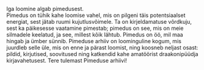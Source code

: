 Iga loomine algab pimedusest.  
Pimedus on tühik kahe loomise vahel, mis on pilgeni täis potentsiaalset energiat, sest jätab ruumi kujutlusvõimele. Ta on kirjeldamatuse võrdkuju, sest ka päikesesse vaatamine pimestab; pimedus on see, mis on meie silmadele keelatud, ja see, millest kõik lähtub. Pimedus on öö, mil maa hingab ja ümber sünnib. Pimeduse arhiiv on loominguline kogum, mis juurdleb selle üle, mis on enne ja pärast loomist, ning koosneb neljast osast: pildid, kirjutised, soovitused ning katkendid kahe amatöörist draakonipüüdja kirjavahetusest.
Tere tulemast Pimeduse arhiivi!